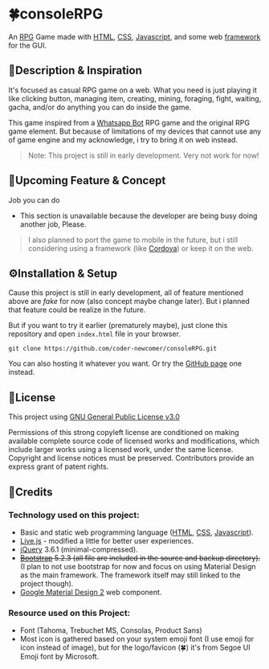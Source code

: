 # 🍀consoleRPG
An [RPG](https://wikipedia.org/wiki/RPG "Role-playing game (RPG)") Game made with [HTML](https://wikipedia.org/wiki/HTML "Hypertext Markup Language"), [CSS](https://wikipedia.org/wiki/CSS "Cascading Style Sheet"), [Javascript](https://id.wikipedia.org/wiki/JavaScript "Javascript"), and some web [framework](#technology-used-on-this-project "See below") for the GUI.

## 📄Description & Inspiration
It's focused as casual RPG game on a web. What you need is just playing it like clicking button, managing item, creating, mining, foraging, fight, waiting, gacha, and/or do anything you can do inside the game.

This game inspired from a [Whatsapp Bot](# "Source Needed!") RPG game and the original RPG game element. But because of limitations of my devices that cannot use any of game engine and my acknowledge, i try to bring it on web instead.

> Note: This project is still in early development. Very not work for now!

## 💠Upcoming Feature & Concept
 Job you can do
- This section is unavailable because the developer are being busy doing another job, Please.

>I also planned to port the game to mobile in the future, but i still considering using a framework (like [Cordova](https://cordova.apache.org/)) or keep it on the web.

## ⚙️Installation & Setup
Cause this project is still in early development, all of feature mentioned above are *fake* for now (also concept maybe change later). But i planned that feature could be realize in the future.

But if you want to try it earlier (prematurely maybe), just clone this repository and open `index.html` file in your browser.

    git clone https://github.com/coder-newcomer/consoleRPG.git

You can also hosting it whatever you want. Or try the [GitHub page](https://coder-newcomer.github.io/consoleRPG/) one instead.

## 📜License
This project using [GNU General Public License v3.0](https://github.com/coder-newcomer/consoleRPG/blob/main/LICENSE "GNU General Public License v3.0")

Permissions of this strong copyleft license are conditioned on making available complete source code of licensed works and modifications, which include larger works using a licensed work, under the same license. Copyright and license notices must be preserved. Contributors provide an express grant of patent rights.

## 🚩Credits
### Technology used on this project:
- Basic and static web programming language ([HTML](https://wikipedia.org/wiki/HTML "Hypertext Markup Language"), [CSS](https://wikipedia.org/wiki/CSS "Cascading Style Sheet"), [Javascript](https://id.wikipedia.org/wiki/JavaScript "Javascript")).
- [Live.js](http://livejs.com/ "Live.js") - modified a little for better user experiences.
- [jQuery](https://jquery.com/ "jQuery") 3.6.1 (minimal-compressed).
- ~~[Bootstrap](https://getbootstrap.com/ "Bootstrap") 5.2.3 (all file are included in the source and backup directory).~~
(I plan to not use bootstrap for now and focus on using Material Design as the main framework. The framework itself may still linked to the project though).
- [Google Material Design 2](https://m2.material.io/ "Google Material Design 2") web component.

### Resource used on this Project:
- Font (Tahoma, Trebuchet MS, Consolas, Product Sans)
- Most icon is gathered based on your system emoji font (I use emoji for icon instead of image), but for the logo/favicon (🍀) it's from Segoe UI Emoji font by Microsoft.

